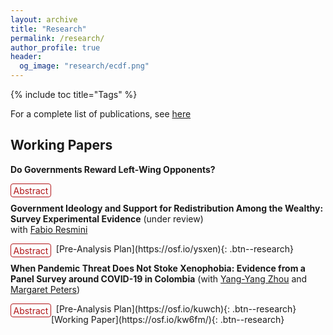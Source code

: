 ```yaml
---
layout: archive
title: "Research"
permalink: /research/
author_profile: true
header:
  og_image: "research/ecdf.png"
---
```


{% include toc title="Tags" %}

<style>
details {
  float:left;
  cursor: pointer;
}

details > summary:hover {
    color: #fff;
    background-color: #b21619 !important;
}

details > summary {
  display: inline-block;
  margin-bottom: 0.25em;
  padding: 0.125em 0.25em;
  color: #b21619;
  text-align: center;
  text-decoration: none !important;
  border: 1px solid;
  border-color: #b21619;
  border-radius: 4px;
  cursor: pointer;
  
}

details > summary::-webkit-details-marker {
  display: none;
  float:left;
}

details > p {
  margin-bottom: 0.25em;
  padding: 0.125em 0.25em;
  box-shadow: 1px 1px 2px #bbbbbb;
}
</style>
For a complete list of publications, see [here](https://scholar.google.com/citations?user=ISMeDGgAAAAJ&hl=en&inst=17001591832933267808)


## Working Papers

**Do Governments Reward Left-Wing Opponents?**
<br />
<details><summary>Abstract</summary><p> Do governments reward left-wing opposition voters? The literature on distributive politics finds that governments use transfers to reward supporters. Yet this work focuses on what incumbents do before elections, fails to find compensations after elections, and overlooks who the incumbent won to even when different contenders might imply different risks to the establishment. I argue that governments strategically allocate transfers to reward left-wing opposition constituencies after elections and prevent future support for the Left given its historical threat to elites. Using a continuous difference-in-difference research design with data from Colombia, I show that opposition constituencies receive more transfers after elections but not before. A cross-national analysis further supports my argument. These findings have implications for the politics of the red scare in developing democracies.</p>
</details> &nbsp;   

**Government Ideology and Support for Redistribution Among the Wealthy: Survey Experimental Evidence** (under review)
<br />
with [Fabio Resmini](https://www.fabioresmini.com/)
<br />
<details><summary>Abstract</summary><p> When do wealthy individuals support redistributive policies? Recent literature finds that high levels of inequality and crime increase support for redistribution among the rich. However, the wealthy oppose redistribution in Latin America, a region with high inequality and criminality. We argue that the rich are sensitive to the negative externalities of inequality, but their support for redistribution depends on who advances the redistributive agenda: the Left or the Right. We posit the rich prefer redistribution under the Right because there is less uncertainty about the upper bound of the redistributive policy, more expected effectiveness, and fewer concerns about macroeconomic stability. Pre-registered survey experiments during the 2022 Colombian presidential election show that wealthy individuals support tax increases when proposed by the right-wing candidate and expect more effectiveness and less economic instability with a prospective right-wing government. Heterogeneous effects analyses further confirm that support for redistribution depends on who makes it.</p>
</details> &nbsp; 
[Pre-Analysis Plan](https://osf.io/ysxen){: .btn--research}

**When Pandemic Threat Does Not Stoke Xenophobia: Evidence from a Panel Survey around COVID-19 in Colombia** (with [Yang-Yang Zhou](https://www.yangyangzhou.com/) and [Margaret Peters](http://www.maggiepeters.com/)) 
<br />
<details><summary>Abstract</summary><p> How has the COVID-19 pandemic affected attitudes of host citizens towards refugees and migrants? A large literature, mostly in Global North contexts, links disease threat with increased xenophobia. Indeed, recent studies on the effects of COVID-19 have found an increase in hate crimes and anti-migrant attitudes, particularly when political elites exclude and blame migrants for the pandemic. We examine the case of Venezuelan migrants in Colombia, in which elite rhetoric and immigration policies have been largely inclusive. Using a panel experimental survey of 374 Colombian respondents, supplemented by 550 new respondents at endline, we find no evidence that exposure to COVID-19 changes Colombians' attitudes towards Venezuelans, even if the respondents were directly affected by COVID. In fact, we find some evidence of empathy. Our research implies that xenophobia in reaction to pandemics is not a foregone conclusion, but likely a product of political scapegoating.</p>
</details> &nbsp; 
[Pre-Analysis Plan](https://osf.io/kuwch){: .btn--research}
[Working Paper](https://osf.io/kw6fm/){: .btn--research}
